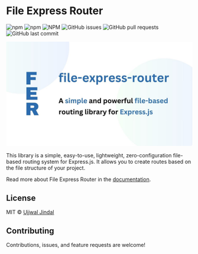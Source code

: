 # File Express Router

![npm](https://img.shields.io/npm/v/file-express-router) ![npm](https://img.shields.io/npm/dt/file-express-router) ![NPM](https://img.shields.io/npm/l/file-express-router) ![GitHub issues](https://img.shields.io/github/issues/jindalujjwal0720/file-express-router) ![GitHub pull requests](https://img.shields.io/github/issues-pr/jindalujjwal0720/file-express-router) ![GitHub last commit](https://img.shields.io/github/last-commit/jindalujjwal0720/file-express-router)

![File Express Router](/docs/static/img/docusaurus-social-card.jpg)

This library is a simple, easy-to-use, lightweight, zero-configuration file-based routing system for Express.js. It allows you to create routes based on the file structure of your project.

Read more about File Express Router in the [documentation](https://jindalujjwal0720.github.io/file-express-router/).

## License

MIT © [Ujjwal Jindal](LICENSE.md)

## Contributing

Contributions, issues, and feature requests are welcome!
